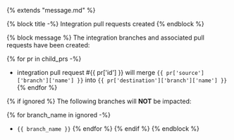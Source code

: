 {% extends "message.md" %}

{% block title -%}
Integration pull requests created
{% endblock %}

{% block message %}
The integration branches and associated pull requests have been created:

{% for pr in child_prs -%}
* integration pull request #{{ pr['id'] }} will merge `{{ pr['source']['branch']['name'] }}`
 into `{{ pr['destination']['branch']['name'] }}`
{% endfor %}

{% if ignored %}
The following branches will **NOT** be impacted:

{% for branch_name in ignored -%}
* `{{ branch_name }}`
{% endfor %}
{% endif %}
{% endblock %}
